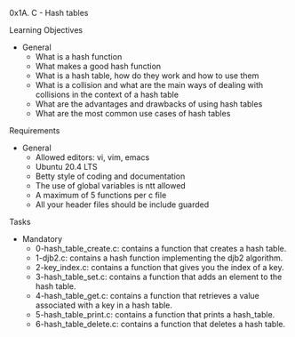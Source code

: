 0x1A. C - Hash tables

Learning Objectives
- General
	- What is a hash function
	- What makes a good hash function
	- What is a hash table, how do they work and how to use them
	- What is a collision and what are the main ways of dealing with collisions in the context of a hash table
	- What are the advantages and drawbacks of using hash tables
	- What are the most common use cases of hash tables

Requirements
- General
	- Allowed editors: vi, vim, emacs
	- Ubuntu 20.4 LTS
	- Betty style of coding and documentation
	- The use of global variables is ntt allowed
	- A maximum of 5 functions per c file
	- All your header files should be include guarded

Tasks
- Mandatory
	- 0-hash_table_create.c: contains a function that creates a hash table.
	- 1-djb2.c: contains a hash function implementing the djb2 algorithm.
	- 2-key_index.c: contains a function that gives you the index of a key.
	- 3-hash_table_set.c: contains a function that adds an element to the hash table.
	- 4-hash_table_get.c: contains a function that retrieves a value associated with a key in a hash table.
	- 5-hash_table_print.c: contains a function that prints a hash_table.
	- 6-hash_table_delete.c: contains a function that deletes a hash table.
